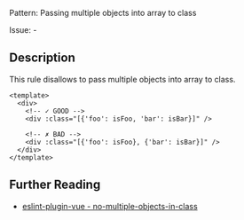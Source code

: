 Pattern: Passing multiple objects into array to class

Issue: -

## Description

This rule disallows to pass multiple objects into array to class.  

<eslint-code-block :rules="{'vue/no-multiple-objects-in-class': ['error']}">

```vue
<template>
  <div>
    <!-- ✓ GOOD -->
    <div :class="[{'foo': isFoo, 'bar': isBar}]" />

    <!-- ✗ BAD -->
    <div :class="[{'foo': isFoo}, {'bar': isBar}]" />
  </div>
</template>
```

</eslint-code-block>

## Further Reading

* [eslint-plugin-vue - no-multiple-objects-in-class](https://eslint.vuejs.org/rules/no-multiple-objects-in-class.html)

